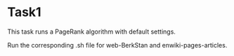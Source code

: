 # Task1
This task runs a PageRank algorithm with default settings.

Run the corresponding .sh file for web-BerkStan and enwiki-pages-articles.
